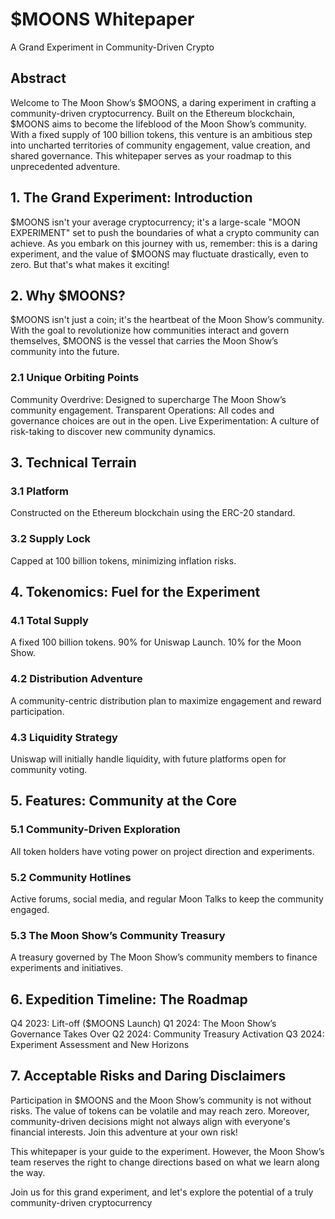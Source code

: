 # $MOONS Whitepaper
A Grand Experiment in Community-Driven Crypto

## Abstract
Welcome to The Moon Show’s $MOONS, a daring experiment in crafting a community-driven
cryptocurrency. Built on the Ethereum blockchain, $MOONS aims to become the lifeblood of the
Moon Show’s community. With a fixed supply of 100 billion tokens, this venture is an ambitious step
into uncharted territories of community engagement, value creation, and shared governance. This
whitepaper serves as your roadmap to this unprecedented adventure.

## 1. The Grand Experiment: Introduction
$MOONS isn't your average cryptocurrency; it's a large-scale "MOON EXPERIMENT" set to push the
boundaries of what a crypto community can achieve. As you embark on this journey with us,
remember: this is a daring experiment, and the value of $MOONS may fluctuate drastically, even to
zero. But that's what makes it exciting!

## 2. Why $MOONS?
$MOONS isn't just a coin; it's the heartbeat of the Moon Show’s community. With the goal to
revolutionize how communities interact and govern themselves, $MOONS is the vessel that carries
the Moon Show’s community into the future.

### 2.1 Unique Orbiting Points
Community Overdrive: Designed to supercharge The Moon Show’s community engagement.
Transparent Operations: All codes and governance choices are out in the open.
Live Experimentation: A culture of risk-taking to discover new community dynamics.

## 3. Technical Terrain
### 3.1 Platform
Constructed on the Ethereum blockchain using the ERC-20 standard.

### 3.2 Supply Lock
Capped at 100 billion tokens, minimizing inflation risks.

## 4. Tokenomics: Fuel for the Experiment
### 4.1 Total Supply
A fixed 100 billion tokens.
90% for Uniswap Launch.
10% for the Moon Show.

### 4.2 Distribution Adventure
A community-centric distribution plan to maximize engagement and reward participation.
### 4.3 Liquidity Strategy
Uniswap will initially handle liquidity, with future platforms open for community voting.

## 5. Features: Community at the Core
### 5.1 Community-Driven Exploration
All token holders have voting power on project direction and experiments.
### 5.2 Community Hotlines
Active forums, social media, and regular Moon Talks to keep the community engaged.
### 5.3 The Moon Show’s Community Treasury
A treasury governed by The Moon Show’s community members to finance experiments and
initiatives.
## 6. Expedition Timeline: The Roadmap
Q4 2023: Lift-off ($MOONS Launch)
Q1 2024: The Moon Show’s Governance Takes Over
Q2 2024: Community Treasury Activation
Q3 2024: Experiment Assessment and New Horizons

## 7. Acceptable Risks and Daring Disclaimers
Participation in $MOONS and the Moon Show’s community is not without risks. The value of tokens
can be volatile and may reach zero. Moreover, community-driven decisions might not always align
with everyone's financial interests. Join this adventure at your own risk!

This whitepaper is your guide to the experiment. However, the Moon Show’s team reserves the right
to change directions based on what we learn along the way.

Join us for this grand experiment, and let's explore the potential of a truly community-driven
cryptocurrency
